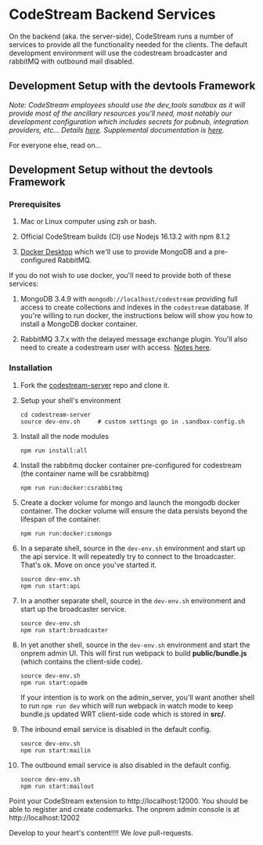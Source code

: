 # CodeStream Backend Services

On the backend (aka. the server-side), CodeStream runs a number of services to
provide all the functionality needed for the clients. The default development
environment will use the codestream broadcaster and rabbitMQ with outbound mail
disabled.

## Development Setup with the devtools Framework

_Note: CodeStream employees should use the dev_tools sandbox as it will provide
most of the ancillary resources you'll need, most notably our development
configuration which includes secrets for pubnub, integration providers, etc...
Details [here](docs/codestream-sandbox-setup.md). Supplemental documentation is
[here](docs/README.md)._

For everyone else, read on...

## Development Setup without the devtools Framework
### Prerequisites

1. Mac or Linux computer using zsh or bash.

1. Official CodeStream builds (CI) use Nodejs 16.13.2 with npm 8.1.2

1. [Docker Desktop](https://www.docker.com/products/docker-desktop) which we'll
   use to provide MongoDB and a pre-configured RabbitMQ.

If you do not wish to use docker, you'll need to provide both of these services:

1. MongoDB 3.4.9 with `mongodb://localhost/codestream` providing full access to
   create collections and indexes in the `codestream` database. If you're
   willing to run docker, the instructions below will show you how to install a
   MongoDB docker container.

1. RabbitMQ 3.7.x with the delayed message exchange plugin. You'll also need to
   create a codestream user with access. [Notes here](api_server/docs/rabbitmq.md).

### Installation

1. Fork the
   [codestream-server](https://github.com/teamcodestream/codestream-server) repo
   and clone it.

1. Setup your shell's environment
   ```
   cd codestream-server
   source dev-env.sh     # custom settings go in .sandbox-config.sh
   ```

1. Install all the node modules
   ```
   npm run install:all
   ```

1. Install the rabbitmq docker container pre-configured for codestream (the
   container name will be csrabbitmq)
   ```
   npm run run:docker:csrabbitmq
   ```

1. Create a docker volume for mongo and launch the mongodb docker container.
   The docker volume will ensure the data persists beyond the lifespan of the
   container.
   ```
   npm run run:docker:csmongo
   ```

1. In a separate shell, source in the `dev-env.sh` environment and start up the
   api service. It will repeatedly try to connect to the broadcaster. That's ok.
   Move on once you've started it.
   ```
   source dev-env.sh
   npm run start:api
   ```

1. In a another separate shell, source in the `dev-env.sh` environment and start
   up the broadcaster service.
   ```
   source dev-env.sh
   npm run start:broadcaster
   ```

1. In yet another shell, source in the `dev-env.sh` environment and start the
   onprem admin UI. This will first run webpack to build **public/bundle.js**
   (which contains the client-side code).
   ```
   source dev-env.sh
   npm run start:opadm
   ```
   If your intention is to work on the admin_server, you'll want another shell
   to run `npm run dev` which will run webpack in watch mode to keep bundle.js
   updated WRT client-side code which is stored in **src/**.

1. The inbound email service is disabled in the default config.
   ```
   source dev-env.sh
   npm run start:mailin
   ```

1. The outbound email service is also disabled in the default config.
   ```
   source dev-env.sh
   npm run start:mailout
   ```

Point your CodeStream extension to http://localhost:12000. You should be able to
register and create codemarks. The onprem admin console is at http://localhost:12002

Develop to your heart's content!!!!  We _love_ pull-requests.
